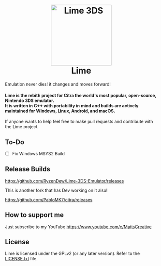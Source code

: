 <h1 align="center">
  <br>
  <a href="https://citra-emu.org/"><img src="https://i.imgur.com/wmtgeV5.png" alt="Lime 3DS" width="200"></a>
  <br>
  <b>Lime</b>
  <br>
</h1>

Emulation never dies! it changes and moves forward!


<h4 align="left"><b>Lime</b> is the rebith project for Citra the world's most popular, open-source, Nintendo 3DS emulator.
<br>
It is written in C++ with portability in mind and builds are actively maintained for Windows, Linux, Android, and macOS.
</h4>
If anyone wants to help feel free to make pull requests and contribute with the Lime project.

## To-Do
- [ ] Fix Windows MSYS2 Build

## Release Builds

https://github.com/RyzenDew/Lime-3DS-Emulator/releases

This is another fork that has Dev working on it also!

https://github.com/PabloMK7/citra/releases

## How to support me

Just subscribe to my YouTube https://www.youtube.com/c/MattsCreative 

## License

Lime is licensed under the GPLv2 (or any later version). Refer to the [LICENSE.txt](https://raw.githubusercontent.com/RyzenDew/Lime-3DS-Emulator/master/license.txt) file.
